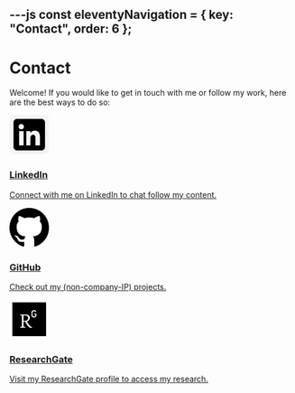 ---js
const eleventyNavigation = {
	key: "Contact",
	order: 6
};
---
# Contact
Welcome! If you would like to get in touch with me or follow my work, here are the best ways to do so:

<a href="https://www.linkedin.com/in/carsten-draschner/" target="_blank" style="color: inherit;">
  <div class="card">
    <img src="img/linkedin.png" alt="LinkedInIcon" style="margin-right: 10px; border-radius: 8px; height: 70px; width: auto;">
    <div>
      <h3>LinkedIn</h3>
      <p>Connect with me on LinkedIn to chat follow my content.</p>
    </div>
  </div>
</a>

<a href="https://github.com/carstendraschner" target="_blank" style="color: inherit;">
  <div class="card">
    <img src="img/github.png" alt="GitHubIcon" style="margin-right: 10px; border-radius: 8px; height: 70px; width: auto;">
    <div>
      <h3>GitHub</h3>
      <p>Check out my (non-company-IP) projects.</p>
    </div>
  </div>
</a>

<a href="https://www.researchgate.net/profile/Carsten-Draschner" target="_blank" style="color: inherit;">
  <div class="card">
    <img src="img/researchgate.png" alt="ResearchGateIcon" style="margin-right: 10px; border-radius: 8px; height: 70px; width: auto;">
    <div>
      <h3>ResearchGate</h3>
      <p>Visit my ResearchGate profile to access my research.</p>
    </div>
  </div>
</a>
